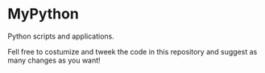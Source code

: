 # MyPython
Python scripts and applications.

Fell free to costumize and tweek the code in this repository and suggest as many changes as you want!
